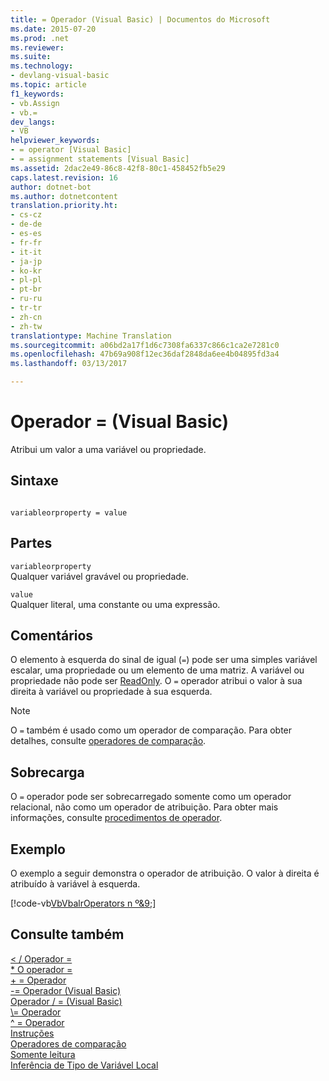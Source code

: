 ```yaml
---
title: = Operador (Visual Basic) | Documentos do Microsoft
ms.date: 2015-07-20
ms.prod: .net
ms.reviewer: 
ms.suite: 
ms.technology:
- devlang-visual-basic
ms.topic: article
f1_keywords:
- vb.Assign
- vb.=
dev_langs:
- VB
helpviewer_keywords:
- = operator [Visual Basic]
- = assignment statements [Visual Basic]
ms.assetid: 2dac2e49-86c8-42f8-80c1-458452fb5e29
caps.latest.revision: 16
author: dotnet-bot
ms.author: dotnetcontent
translation.priority.ht:
- cs-cz
- de-de
- es-es
- fr-fr
- it-it
- ja-jp
- ko-kr
- pl-pl
- pt-br
- ru-ru
- tr-tr
- zh-cn
- zh-tw
translationtype: Machine Translation
ms.sourcegitcommit: a06bd2a17f1d6c7308fa6337c866c1ca2e7281c0
ms.openlocfilehash: 47b69a908f12ec36daf2848da6ee4b04895fd3a4
ms.lasthandoff: 03/13/2017

---
```

# <a name="-operator-visual-basic"></a>Operador = (Visual Basic)
Atribui um valor a uma variável ou propriedade.  
  
## <a name="syntax"></a>Sintaxe  
  
```  
  
variableorproperty = value  
```  
  
## <a name="parts"></a>Partes  
 `variableorproperty`  
 Qualquer variável gravável ou propriedade.  
  
 `value`  
 Qualquer literal, uma constante ou uma expressão.  
  
## <a name="remarks"></a>Comentários  
 O elemento à esquerda do sinal de igual (`=`) pode ser uma simples variável escalar, uma propriedade ou um elemento de uma matriz. A variável ou propriedade não pode ser [ReadOnly](../../../visual-basic/language-reference/modifiers/readonly.md). O `=` operador atribui o valor à sua direita à variável ou propriedade à sua esquerda.  
  
> [!NOTE]
>  O `=` também é usado como um operador de comparação. Para obter detalhes, consulte [operadores de comparação](../../../visual-basic/language-reference/operators/comparison-operators.md).  
  
## <a name="overloading"></a>Sobrecarga  
 O `=` operador pode ser sobrecarregado somente como um operador relacional, não como um operador de atribuição. Para obter mais informações, consulte [procedimentos de operador](../../../visual-basic/programming-guide/language-features/procedures/operator-procedures.md).  
  
## <a name="example"></a>Exemplo  
 O exemplo a seguir demonstra o operador de atribuição. O valor à direita é atribuído à variável à esquerda.  
  
 [!code-vb[VbVbalrOperators n º&9;](../../../visual-basic/language-reference/operators/codesnippet/VisualBasic/assignment-operator_1.vb)]  
  
## <a name="see-also"></a>Consulte também  
 [< / Operador =](../../../visual-basic/language-reference/operators/and-assignment-operator.md)   
 [* O operador =](../../../visual-basic/language-reference/operators/multiplication-assignment-operator.md)   
 [+ = Operador](../../../visual-basic/language-reference/operators/addition-assignment-operator.md)   
 [-= Operador (Visual Basic)](../../../visual-basic/language-reference/operators/subtraction-assignment-operator.md)   
 [Operador / = (Visual Basic)](../../../visual-basic/language-reference/operators/floating-point-division-assignment-operator.md)   
 [\\= Operador](../../../visual-basic/language-reference/operators/integer-division-assignment-operator.md)   
 [^ = Operador](../../../visual-basic/language-reference/operators/exponentiation-assignment-operator.md)   
 [Instruções](../../../visual-basic/programming-guide/language-features/statements.md)   
 [Operadores de comparação](../../../visual-basic/language-reference/operators/comparison-operators.md)   
 [Somente leitura](../../../visual-basic/language-reference/modifiers/readonly.md)   
 [Inferência de Tipo de Variável Local](../../../visual-basic/programming-guide/language-features/variables/local-type-inference.md)

